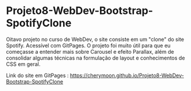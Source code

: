 # Projeto8-WebDev-Bootstrap-SpotifyClone
Oitavo projeto no curso de WebDev, o site consiste em um "clone" do site Spotify. Acessível com GitPages.
O projeto foi muito útil para que eu começasse a entender mais sobre Carousel e efeito Parallax, além de consolidar algumas técnicas na formulação de layout e conhecimentos de CSS em geral.

Link do site em GitPages : https://cherymoon.github.io/Projeto8-WebDev-Bootstrap-SpotifyClone
